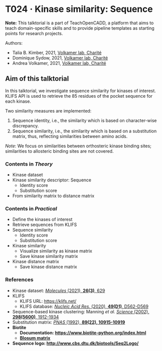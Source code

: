 # T024 · Kinase similarity: Sequence

**Note:** This talktorial is a part of TeachOpenCADD, a platform that aims to teach domain-specific skills and to provide pipeline templates as starting points for research projects.

Authors:

- Talia B. Kimber, 2021, [Volkamer lab, Charité](https://volkamerlab.org/)
- Dominique Sydow, 2021, [Volkamer lab, Charité](https://volkamerlab.org/)
- Andrea Volkamer, 2021, [Volkamer lab, Charité](https://volkamerlab.org/)


## Aim of this talktorial

In this talktorial, we investigate sequence similarity for kinases of interest. KLIFS API is used to retrieve the $85$ residues of the pocket sequence for each kinase. 

Two similarity measures are implemented:

   1. Sequence identity, i.e., the similarity which is based on character-wise discrepancy.
   2. Sequence similarity, i.e., the similarity which is based on a substitution matrix, thus, reflecting similarities between amino acids.
   
_Note_: We focus on similarities between orthosteric kinase binding sites; similarities to allosteric binding sites are not covered.


### Contents in *Theory*

* Kinase dataset
* Kinase similarity descriptor: Sequence
    * Identity score
    * Substitution score
* From similarity matrix to distance matrix


### Contents in *Practical*

* Define the kinases of interest
* Retrieve sequences from KLIFS
* Sequence similarity
    * Identity score
    * Substitution score
* Kinase similarity
  * Visualize similarity as kinase matrix
  * Save kinase similarity matrix
* Kinase distance matrix
  * Save kinase distance matrix


### References

* Kinase dataset: [<i>Molecules</i> (2021), <b>26(3)</b>, 629](https://www.mdpi.com/1420-3049/26/3/629) 
* KLIFS
  * KLIFS URL: https://klifs.net/
  * KLIFS database: [<i>Nucleic Acid Res.</i> (2020), <b>49(D1)</b>, D562-D569](https://doi.org/10.1093/nar/gkaa895)
* Sequence-based kinase clustering: Manning _et al._ [<i>Science</i> (2002), <b>298(5600)</b>, 1912-1934](https://doi.org/10.1126/science.1075762)
* Substitution matrix: [<i>PNAS</i> (1992), <b>89(22)<b>, 10915-10919](https://doi.org/10.1073/pnas.89.22.10915)
* Biotite
    * Documentation: https://www.biotite-python.org/index.html
    * [Blosum matrix](https://www.biotite-python.org/examples/gallery/sequence/blosum_dendrogram.html?highlight=blosum)
* Sequence logo: http://www.cbs.dtu.dk/biotools/Seq2Logo/    
